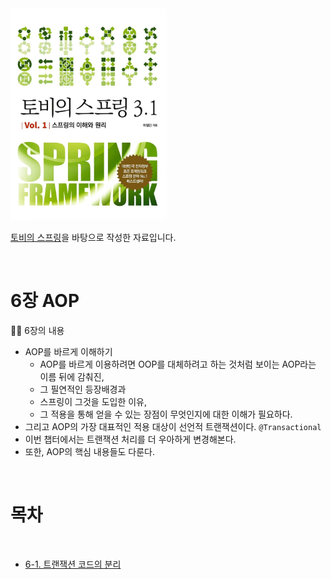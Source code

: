 <img src="./image/800x0.png" width="250" />

[토비의 스프링](http://www.yes24.com/Product/Goods/76074405?OzSrank=2)을 바탕으로 작성한 자료입니다.

<br>

# 6장 AOP
💁‍♂️ 6장의 내용
* AOP를 바르게 이해하기
  * AOP를 바르게 이용하려면 OOP를 대체하려고 하는 것처럼 보이는 AOP라는 이름 뒤에 감춰진, 
  * 그 필연적인 등장배경과
  * 스프링이 그것을 도입한 이유,
  * 그 적용을 통해 얻을 수 있는 장점이 무엇인지에 대한 이해가 필요하다.
* 그리고 AOP의 가장 대표적인 적용 대상이 선언적 트랜잭션이다. `@Transactional`
* 이번 챕터에서는 트랜잭션 처리를 더 우아하게 변경해본다.
* 또한, AOP의 핵심 내용들도 다룬다.

<br>

# 목차

<br>

- [6-1. 트랜잭션 코드의 분리](./6장-1%20트랜잭션%20코드의%20분리.md)

<br>

